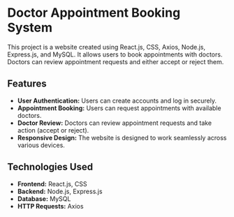 # Doctor Appointment Booking System

This project is a website created using React.js, CSS, Axios, Node.js, Express.js, and MySQL. It allows users to book appointments with doctors. Doctors can review appointment requests and either accept or reject them.

## Features

- **User Authentication:** Users can create accounts and log in securely.
- **Appointment Booking:** Users can request appointments with available doctors.
- **Doctor Review:** Doctors can review appointment requests and take action (accept or reject).
- **Responsive Design:** The website is designed to work seamlessly across various devices.

## Technologies Used

- **Frontend:** React.js, CSS
- **Backend:** Node.js, Express.js
- **Database:** MySQL
- **HTTP Requests:** Axios

